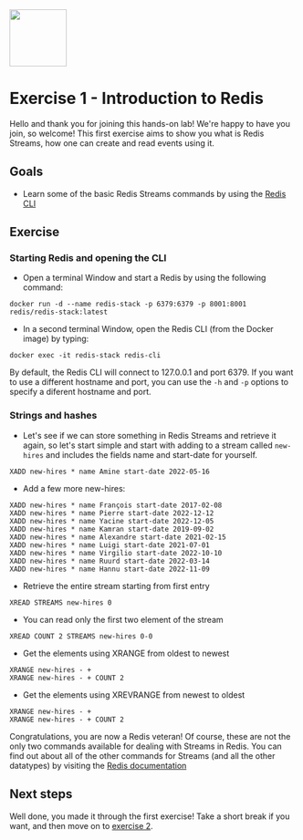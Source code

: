 <img src="../img/redis-logo-full-color-rgb.png" height=100/>

# Exercise 1 - Introduction to Redis
Hello and thank you for joining this hands-on lab! We're happy to have you join, so welcome! This first exercise aims to show you what is Redis Streams, how one can create and read events using it. 

## Goals

* Learn some of the basic Redis Streams commands by using the [Redis CLI](https://redis.io/topics/rediscli)

## Exercise
### Starting Redis and opening the CLI
* Open a terminal Window and start a Redis by using the following command:
```
docker run -d --name redis-stack -p 6379:6379 -p 8001:8001 redis/redis-stack:latest
```
* In a second terminal Window, open the Redis CLI (from the Docker image) by typing:
```
docker exec -it redis-stack redis-cli
```

By default, the Redis CLI will connect to 127.0.0.1 and port 6379. If you want to use a different hostname and port, you can use the `-h` and `-p` options to specify a diferent hostname and port.

### Strings and hashes
* Let's see if we can store something in Redis Streams and retrieve it again, so let's start simple and start with adding to a stream called `new-hires` and includes the fields name and start-date for yourself.

```
XADD new-hires * name Amine start-date 2022-05-16
```

* Add a few more new-hires:

```
XADD new-hires * name François start-date 2017-02-08
XADD new-hires * name Pierre start-date 2022-12-12
XADD new-hires * name Yacine start-date 2022-12-05
XADD new-hires * name Kamran start-date 2019-09-02
XADD new-hires * name Alexandre start-date 2021-02-15
XADD new-hires * name Luigi start-date 2021-07-01
XADD new-hires * name Virgilio start-date 2022-10-10
XADD new-hires * name Ruurd start-date 2022-03-14
XADD new-hires * name Hannu start-date 2022-11-09
```

* Retrieve the entire stream starting from first entry

```
XREAD STREAMS new-hires 0
```

* You can read only the first two element of the stream
```
XREAD COUNT 2 STREAMS new-hires 0-0
```

* Get the elements using XRANGE from oldest to newest
```
XRANGE new-hires - +
XRANGE new-hires - + COUNT 2
```

* Get the elements using XREVRANGE from newest to oldest
```
XRANGE new-hires - +
XRANGE new-hires - + COUNT 2
```

Congratulations, you are now a Redis veteran! Of course, these are not the only two commands available for dealing with Streams in Redis. You can find out about all of the other commands for Streams (and all the other datatypes) by visiting the [Redis documentation](https://redis.io/commands/?group=stream)

## Next steps

Well done, you made it through the first exercise! Take a short break if you want, and then move on to [exercise 2](exercise-2-start.md).
